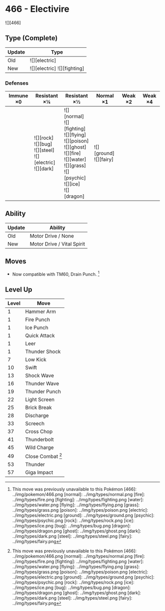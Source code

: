 # 466 - Electivire
![][466]

## Type (Complete)

Update | Type
---    | ---
Old    | ![][electric]
New    | ![][electric]  ![][fighting]

### Defenses

Immune ×0 | Resistant ×¼ | Resistant ×½ | Normal ×1 | Weak ×2 | Weak ×4
---       | ---          | ---          | ---       | ---     | ---
| | ![][rock]<br> ![][bug]<br> ![][steel]<br> ![][electric]<br> ![][dark]<br> | ![][normal]<br> ![][fighting]<br> ![][flying]<br> ![][poison]<br> ![][ghost]<br> ![][fire]<br> ![][water]<br> ![][grass]<br> ![][psychic]<br> ![][ice]<br> ![][dragon]<br> | ![][ground]<br> ![][fairy]<br> | |

## Ability

Update | Ability
---    | ---
Old    | Motor Drive / None
New    | Motor Drive / Vital Spirit

## Moves

 - Now compatible with TM60, Drain Punch. [^1]

## Level Up

Level | Move
---   | ---
  1   | Hammer Arm
  1   | Fire Punch
  1   | Ice Punch
  1   | Quick Attack
  1   | Leer
  1   | Thunder Shock
  7   | Low Kick
 10   | Swift
 13   | Shock Wave
 16   | Thunder Wave
 19   | Thunder Punch
 22   | Light Screen
 25   | Brick Break
 28   | Discharge
 33   | Screech
 37   | Cross Chop
 41   | Thunderbolt
 45   | Wild Charge
 49   | Close Combat [^1]
 53   | Thunder
 57   | Giga Impact

[^1]: This move was previously unavailable to this Pokémon
[466]: ../img/pokemon/466.png
[normal]: ../img/types/normal.png
[fire]: ../img/types/fire.png
[fighting]: ../img/types/fighting.png
[water]: ../img/types/water.png
[flying]: ../img/types/flying.png
[grass]: ../img/types/grass.png
[poison]: ../img/types/poison.png
[electric]: ../img/types/electric.png
[ground]: ../img/types/ground.png
[psychic]: ../img/types/psychic.png
[rock]: ../img/types/rock.png
[ice]: ../img/types/ice.png
[bug]: ../img/types/bug.png
[dragon]: ../img/types/dragon.png
[ghost]: ../img/types/ghost.png
[dark]: ../img/types/dark.png
[steel]: ../img/types/steel.png
[fairy]: ../img/types/fairy.png
